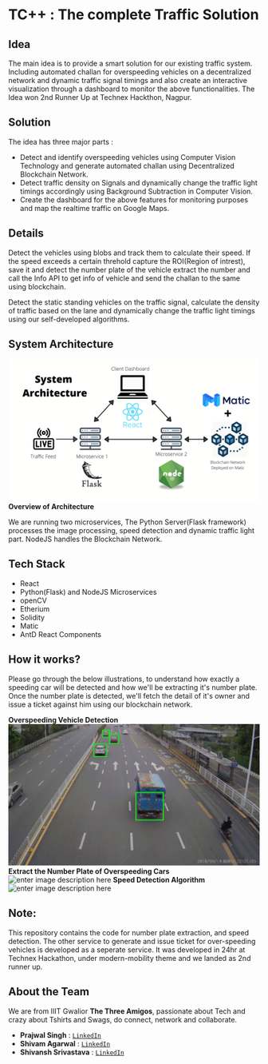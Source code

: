 
# TC++ : The complete Traffic Solution

## Idea

The main idea is to provide a smart solution for our existing traffic system. Including automated challan for overspeeding vehicles on a decentralized network and dynamic traffic signal timings and also create an interactive visualization through a dashboard to monitor the above functionalities. The Idea won 2nd Runner Up at Technex Hackthon, Nagpur.

## Solution

The idea has three major parts :
- Detect and identify overspeeding vehicles using Computer Vision Technology and generate automated challan using Decentralized Blockchain Network.
- Detect traffic density on Signals and dynamically change the traffic light timings accordingly using Background Subtraction in Computer Vision.
- Create the dashboard for the above features for monitoring purposes and map the realtime traffic on Google Maps.

## Details

Detect the vehicles using blobs and track them to calculate their speed. If the speed exceeds a certain threhold capture the ROI(Region of intrest), save it and detect the number plate of the vehicle extract the number and call the Info API to get info of vehicle and send the challan to the same using blockchain. 

Detect the static standing vehicles on the traffic signal, calculate the density of traffic based on the lane and dynamically change the traffic light timings using our self-developed algorithms.
## System Architecture
![enter image description here](/content/TC++system_architecture.png)
**Overview of Architecture**

We are running two microservices, The Python Server(Flask framework) processes the image processing, speed detection and dynamic traffic light part. NodeJS handles the Blockchain Network.
## Tech Stack

- React
- Python(Flask) and NodeJS Microservices
- openCV
- Etherium
- Solidity
- Matic 
- AntD React Components

## How it works?
Please go through the below illustrations, to understand how exactly a speeding car will be detected and how we'll be extracting it's number plate. Once the number plate is detected, we'll fetch the detail of it's owner and issue a ticket against him using our blockchain network.

**Overspeeding Vehicle Detection**
![enter image description here](/content/output.gif)
**Extract the Number Plate of Overspeeding Cars**
![enter image description here](https://docs.openvinotoolkit.org/2019_R3.1/vehicle-license-plate-detection-barrier-0106.jpeg)
**Speed Detection Algorithm**
![enter image description here](https://www.pyimagesearch.com/wp-content/uploads/2019/12/neighborhood_speed_physics_not_cal-768x573.jpg)

## Note:
This repository contains the code for number plate extraction, and speed detection. The other service to generate and issue ticket for over-speeding vehicles is developed as a seperate service. It was developed in 24hr at Technex Hackathon, under modern-mobility theme and we landed as 2nd runner up. 

## About the Team
We are from IIIT Gwalior **The Three Amigos**, passionate about Tech and crazy about Tshirts and Swags, do connect, network and collaborate.
- **Prajwal Singh** : <a href="https://www.linkedin.com/in/prajwal714/" target="_blank">`LinkedIn`</a>
- **Shivam Agarwal** : <a href="https://www.linkedin.com/in/shivam-agrawal-a4a414181/" target="_blank">`LinkedIn`</a>
- **Shivansh Srivastava** : <a href="https://www.linkedin.com/in/sastava007/" target="_blank">`LinkedIn`</a>
